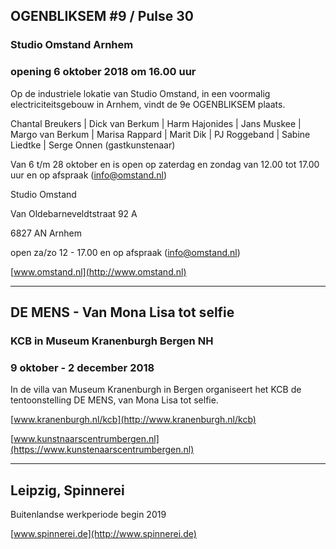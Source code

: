 
## OGENBLIKSEM #9 / Pulse 30

### Studio Omstand Arnhem

### opening 6 oktober 2018 om 16.00 uur


Op de industriele lokatie van Studio Omstand, in een voormalig electriciteitsgebouw in Arnhem, vindt de 9e OGENBLIKSEM plaats. 

Chantal Breukers | Dick van Berkum | Harm Hajonides | Jans Muskee | Margo van Berkum | 
Marisa Rappard | Marit Dik | PJ Roggeband | Sabine Liedtke | Serge Onnen (gastkunstenaar)


Van 6 t/m 28 oktober en is open op zaterdag en zondag van 12.00 tot 17.00 uur en op afspraak (info@omstand.nl)


Studio Omstand

Van Oldebarneveldtstraat 92 A

6827 AN Arnhem

open za/zo 12 - 17.00 en op afspraak (info@omstand.nl)

[www.omstand.nl](http://www.omstand.nl)

---

## DE MENS - Van Mona Lisa tot selfie

### KCB in Museum Kranenburgh Bergen NH

### 9 oktober - 2 december 2018 

In de villa van Museum Kranenburgh in Bergen organiseert het KCB de tentoonstelling DE MENS, van Mona Lisa tot selfie. 

[www.kranenburgh.nl/kcb](http://www.kranenburgh.nl/kcb)

[www.kunstnaarscentrumbergen.nl](https://www.kunstenaarscentrumbergen.nl)

---

## Leipzig, Spinnerei

Buitenlandse werkperiode begin 2019

[www.spinnerei.de](http://www.spinnerei.de)
